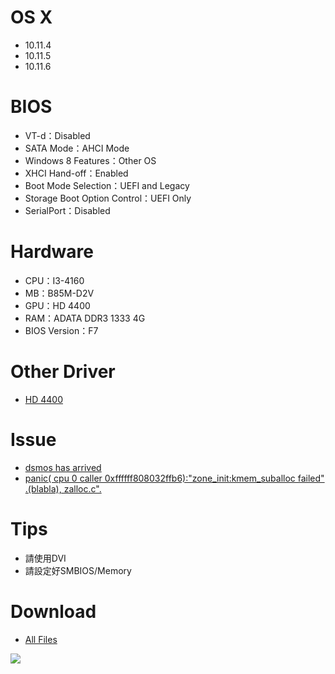 # OS X
- 10.11.4
- 10.11.5
- 10.11.6


# BIOS
- VT-d：Disabled
- SATA Mode：AHCI Mode
- Windows 8 Features：Other OS
- XHCI Hand-off：Enabled
- Boot Mode Selection：UEFI and Legacy
- Storage Boot Option Control：UEFI Only
- SerialPort：Disabled


# Hardware
- CPU：I3-4160
- MB：B85M-D2V
- GPU：HD 4400
- RAM：ADATA DDR3 1333 4G
- BIOS Version：F7


# Other Driver
* [HD 4400](http://cyfangnotepad.blogspot.tw/2016/05/os-x-el-capitan-10114-fix-hd4400.html)

# Issue
* [dsmos has arrived](http://cyfangnotepad.blogspot.tw/2016/05/os-x-el-capitan-10114-fix-dsmos-has.html)
* [panic( cpu 0 caller 0xffffff808032ffb6):"zone_init:kmem_suballoc failed" .(blabla), zalloc.c".](http://cyfangnotepad.blogspot.tw/2016/05/os-x-el-capitan-10114-panic-cpu-0.html)

# Tips
- 請使用DVI
- 請設定好SMBIOS/Memory

# Download
* [All Files](https://bitbucket.org/ChengYouFang/customac/downloads/B85M-D2V.zip) 

![](https://3.bp.blogspot.com/-lVz3gYR0tP8/WAGSsIfN-1I/AAAAAAAAH0I/XrHT3hYCRR4ThfZUoQJUUnS72gmhAdFXgCLcB/s1600/14642437_1287249417960833_4823004114039753687_n.jpg)